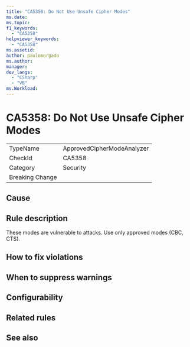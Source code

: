 ```yaml
---
title: "CA5358: Do Not Use Unsafe Cipher Modes"
ms.date:
ms.topic:
f1_keywords:
  - "CA5358"
helpviewer_keywords:
  - "CA5358"
ms.assetid:
author: paulomorgado
ms.author:
manager:
dev_langs:
  - "CSharp" 
  - "VB"
ms.Workload:
---
```

# CA5358: Do Not Use Unsafe Cipher Modes

|||
|-|-|
|TypeName|ApprovedCipherModeAnalyzer|
|CheckId|CA5358|
|Category|Security|
|Breaking Change||

## Cause

## Rule description

These modes are vulnerable to attacks. Use only approved modes (CBC, CTS).

## How to fix violations

## When to suppress warnings

## Configurability

## Related rules

## See also

